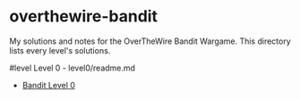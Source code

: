 # overthewire-bandit
My solutions and notes for the OverTheWire Bandit Wargame.
This directory lists every level's solutions.

#level
Level 0 - level0/readme.md

* [Bandit Level 0](level00/README.md)
